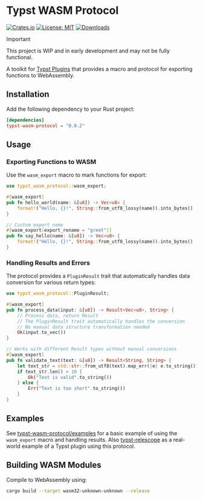 # Typst WASM Protocol

[![Crates.io](https://img.shields.io/crates/v/typst-wasm-protocol.svg)](https://crates.io/crates/typst-wasm-protocol)
[![License: MIT](https://img.shields.io/badge/License-MIT-green.svg)](LICENSE)
[![Downloads](https://img.shields.io/crates/d/typst-wasm-protocol.svg)](https://crates.io/crates/typst-wasm-protocol)

> [!IMPORTANT]
> This project is WIP and in early development and may not be fully functional.

A toolkit for [Typst Plugins](https://typst.app/docs/reference/foundations/plugin/) that provides a macro and protocol for exporting functions to WebAssembly.

## Installation

Add the following dependency to your Rust project:

```toml
[dependencies]
typst-wasm-protocol = "0.0.2"
```

## Usage

### Exporting Functions to WASM

Use the `wasm_export` macro to mark functions for export:

```rust
use typst_wasm_protocol::wasm_export;

#[wasm_export]
pub fn hello_world(name: &[u8]) -> Vec<u8> {
    format!("Hello, {}!", String::from_utf8_lossy(name)).into_bytes()
}

// Custom export name
#[wasm_export(export_rename = "greet")]
pub fn say_hello(name: &[u8]) -> Vec<u8> {
    format!("Hello, {}!", String::from_utf8_lossy(name)).into_bytes()
}
```

### Handling Results and Errors

The protocol provides a `PluginResult` trait that automatically handles data conversion for various return types:

```rust
use typst_wasm_protocol::PluginResult;

#[wasm_export]
pub fn process_data(input: &[u8]) -> Result<Vec<u8>, String> {
    // Process data, return Result
    // The PluginResult trait automatically handles the conversion
    // No manual data structure transformation needed
    Ok(input.to_vec())
}

// Works with different Result types without manual conversions
#[wasm_export]
pub fn validate_text(text: &[u8]) -> Result<String, String> {
    let text_str = std::str::from_utf8(text).map_err(|e| e.to_string())?;
    if text_str.len() > 10 {
        Ok("Text is valid".to_string())
    } else {
        Err("Text is too short".to_string())
    }
}
```

## Examples

See [typst-wasm-protocol/examples](typst-wasm-protocol/examples) for a basic example of using the `wasm_export` macro and handling results. Also [typst-relescope](https://github.com/sjfhsjfh/typst-relescope) as a real-world example of a Typst plugin using this protocol.

## Building WASM Modules

Compile to WebAssembly using:

```bash
cargo build --target wasm32-unknown-unknown --release
```
